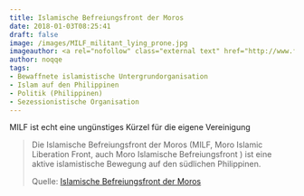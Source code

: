 ```yaml
---
title: Islamische Befreiungsfront der Moros
date: 2018-01-03T08:25:41
draft: false
image: /images/MILF_militant_lying_prone.jpg
imageauthor: <a rel="nofollow" class="external text" href="http://www.flickr.com/people/54106155@N00">Keith Kristoffer Bacongco</a> from Davao, Philippines
author: noqqe
tags:
- Bewaffnete islamistische Untergrundorganisation
- Islam auf den Philippinen
- Politik (Philippinen)
- Sezessionistische Organisation
---
```


MILF ist echt eine ungünstiges Kürzel für die eigene Vereinigung

> Die Islamische Befreiungsfront der Moros (MILF, Moro Islamic Liberation Front,
> auch Moro Islamische Befreiungsfront ) ist eine aktive islamistische Bewegung
> auf den südlichen Philippinen.
>
> Quelle: [Islamische Befreiungsfront der Moros](https://de.wikipedia.org/wiki/Islamische_Befreiungsfront_der_Moros)
